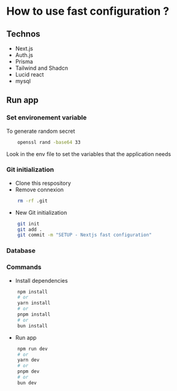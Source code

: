 # How to use fast configuration ?

## Technos

-   Next.js
-   Auth.js
-   Prisma
-   Tailwind and Shadcn
-   Lucid react
-   mysql

## Run app

### Set environement variable

To generate random secret

```bash
    openssl rand -base64 33
```

Look in the env file to set the variables that the application needs

### Git initialization

-   Clone this respository
-   Remove connexion

```bash
    rm -rf .git
```

-   New Git initialization

```bash
    git init
    git add .
    git commit -m "SETUP - Nextjs fast configuration"
```

### Database

### Commands

-   Install dependencies

```bash
    npm install
    # or
    yarn install
    # or
    pnpm install
    # or
    bun install
```

-   Run app

```bash
    npm run dev
    # or
    yarn dev
    # or
    pnpm dev
    # or
    bun dev
```
